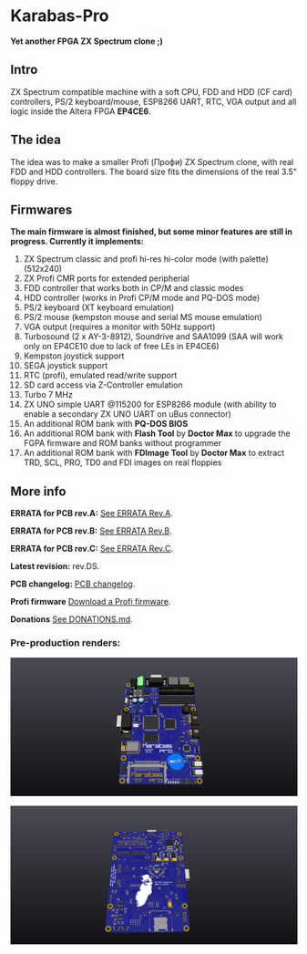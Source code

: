 # Karabas-Pro

**Yet another FPGA ZX Spectrum clone ;)**

## Intro

ZX Spectrum compatible machine with a soft CPU, FDD and HDD (CF card) controllers, PS/2 keyboard/mouse, ESP8266 UART, RTC, VGA output and all logic inside the Altera FPGA **EP4CE6**.

## The idea

The idea was to make a smaller Profi (Профи) ZX Spectrum clone, with real FDD and HDD controllers. The board size fits the dimensions of the real 3.5" floppy drive. 

## Firmwares

**The main firmware is almost finished, but some minor features are still in progress. Currently it implements:**

1) ZX Spectrum classic and profi hi-res hi-color mode (with palette) (512x240)
2) ZX Profi CMR ports for extended peripherial
3) FDD controller that works both in CP/M and classic modes
4) HDD controller (works in Profi CP/M mode and PQ-DOS mode)
5) PS/2 keyboard (XT keyboard emulation)
6) PS/2 mouse (kempston mouse and serial MS mouse emulation)
7) VGA output (requires a monitor with 50Hz support)
8) Turbosound (2 x AY-3-8912), Soundrive and SAA1099 (SAA will work only on EP4CE10 due to lack of free LEs in EP4CE6)
9) Kempston joystick support
10) SEGA joystick support
11) RTC (profi), emulated read/write support
12) SD card access via Z-Controller emulation
13) Turbo 7 MHz
14) ZX UNO simple UART @115200 for ESP8266 module (with ability to enable a secondary ZX UNO UART on uBus connector)
15) An additional ROM bank with **PQ-DOS BIOS**
16) An additional ROM bank with **Flash Tool** by **Doctor Max** to upgrade the FGPA firmware and ROM banks without programmer
17) An additional ROM bank with **FDImage Tool** by **Doctor Max** to extract TRD, SCL, PRO, TD0 and FDI images on real floppies

## More info

**ERRATA for PCB rev.A:** [See ERRATA Rev.A](https://github.com/andykarpov/karabas-pro/blob/master/ERRATA-REVA.md).

**ERRATA for PCB rev.B:** [See ERRATA Rev.B](https://github.com/andykarpov/karabas-pro/blob/master/ERRATA-REVB.md).

**ERRATA for PCB rev.С:** [See ERRATA Rev.С](https://github.com/andykarpov/karabas-pro/blob/master/ERRATA-REVC.md).

**Latest revision:** rev.DS.

**PCB changelog:** [PCB changelog](https://github.com/andykarpov/karabas-pro/blob/master/CHANGELOG-PCB.md).

**Profi firmware** [Download a Profi firmware](https://github.com/andykarpov/karabas-pro/tree/master/firmware/releases/profi).

**Donations** [See DONATIONS.md](https://github.com/andykarpov/karabas-pro/blob/master/DONATIONS.md).

### Pre-production renders:

![image](https://github.com/andykarpov/karabas-pro/raw/master/docs/photos/karabas-pro-revDS-top.png)

![image](https://github.com/andykarpov/karabas-pro/raw/master/docs/photos/karabas-pro-revDS-bot.png)

